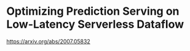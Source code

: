 # Optimizing Prediction Serving on Low-Latency Serverless Dataflow

https://arxiv.org/abs/2007.05832
